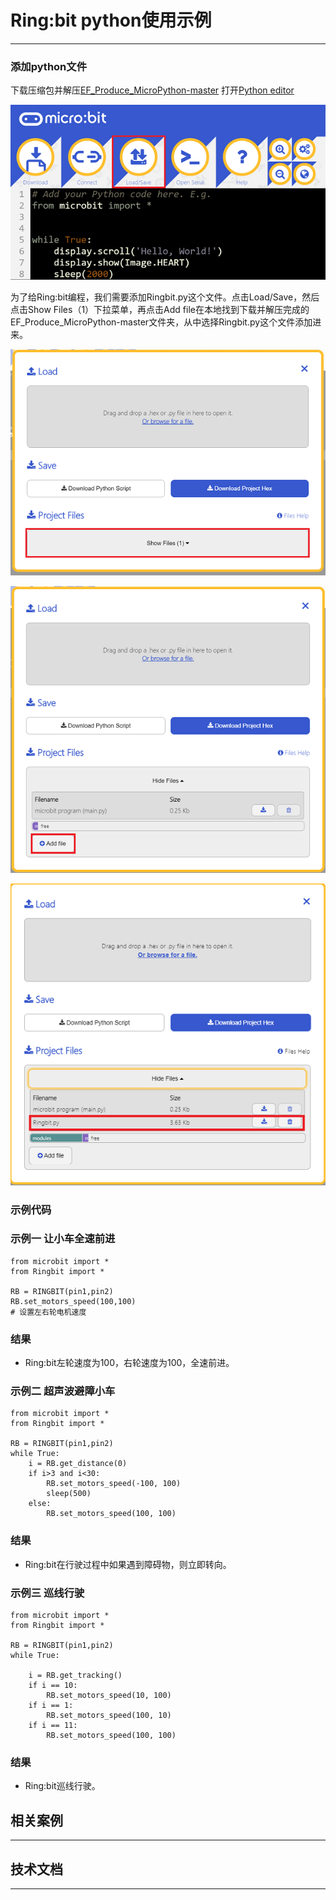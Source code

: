 # Ring:bit python使用示例



---


### 添加python文件
下载压缩包并解压[EF_Produce_MicroPython-master](https://github.com/lionyhw/EF_Produce_MicroPython/archive/master.zip)
打开[Python editor](https://python.microbit.org/v/2.0)

![](./images/TPbot-py-01.png)

为了给Ring:bit编程，我们需要添加Ringbit.py这个文件。点击Load/Save，然后点击Show Files（1）下拉菜单，再点击Add file在本地找到下载并解压完成的EF_Produce_MicroPython-master文件夹，从中选择Ringbit.py这个文件添加进来。

![](./images/TPbot-py-02.png)

![](./images/TPbot-py-03.png)

![](./images/TPbot-py-04.png)

### 示例代码
### 示例一     让小车全速前进
```
from microbit import *
from Ringbit import *

RB = RINGBIT(pin1,pin2)
RB.set_motors_speed(100,100)
# 设置左右轮电机速度

```
### 结果
- Ring:bit左轮速度为100，右轮速度为100，全速前进。



### 示例二    超声波避障小车
```
from microbit import *
from Ringbit import *

RB = RINGBIT(pin1,pin2)
while True:
    i = RB.get_distance(0)
    if i>3 and i<30:
        RB.set_motors_speed(-100, 100)
        sleep(500)
    else:
        RB.set_motors_speed(100, 100)
```
### 结果
- Ring:bit在行驶过程中如果遇到障碍物，则立即转向。

### 示例三    巡线行驶
```
from microbit import *
from Ringbit import *

RB = RINGBIT(pin1,pin2)
while True:
    
    i = RB.get_tracking()
    if i == 10:
        RB.set_motors_speed(10, 100)
    if i == 1:
        RB.set_motors_speed(100, 10)   
    if i == 11:
        RB.set_motors_speed(100, 100) 
```
### 结果
- Ring:bit巡线行驶。

## 相关案例
---

## 技术文档
---
